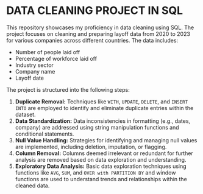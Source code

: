 # DATA CLEANING PROJECT IN SQL


This repository showcases my proficiency in data cleaning using SQL. The project focuses on cleaning and preparing layoff data from 2020 to 2023 for various companies across different countries. The data includes:

- Number of people laid off
- Percentage of workforce laid off
- Industry sector
- Company name
- Layoff date

The project is structured into the following steps:

1. **Duplicate Removal:** Techniques like `WITH`, `UPDATE`, `DELETE`, and `INSERT INTO` are employed to identify and eliminate duplicate entries within the dataset.
2. **Data Standardization:** Data inconsistencies in formatting (e.g., dates, company) are addressed using string manipulation functions and conditional statements.
3. **Null Value Handling:** Strategies for identifying and managing null values are implemented, including deletion, imputation, or flagging.
4. **Column Removal:** Columns deemed irrelevant or redundant for further analysis are removed based on data exploration and understanding.
5. **Exploratory Data Analysis:** Basic data exploration techniques using functions like `AVG`, `SUM`, and `OVER with PARTITION BY` and window functions are used to understand trends and relationships within the cleaned data.

<!--
**michaorlando/michaorlando** is a ✨ _special_ ✨ repository because its `README.md` (this file) appears on your GitHub profile.

Here are some ideas to get you started:

- 🔭 I’m currently working on ...
- 🌱 I’m currently learning ...
- 👯 I’m looking to collaborate on ...
- 🤔 I’m looking for help with ...
- 💬 Ask me about ...
- 📫 How to reach me: ...
- 😄 Pronouns: ...
- ⚡ Fun fact: ...
-->
